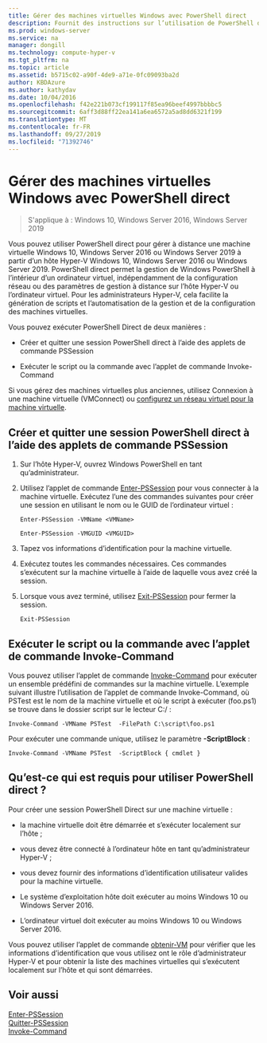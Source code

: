 ```yaml
---
title: Gérer des machines virtuelles Windows avec PowerShell direct
description: Fournit des instructions sur l’utilisation de PowerShell direct pour gérer des machines virtuelles sans avoir recours à un réseau ou à une connexion distante.
ms.prod: windows-server
ms.service: na
manager: dongill
ms.technology: compute-hyper-v
ms.tgt_pltfrm: na
ms.topic: article
ms.assetid: b5715c02-a90f-4de9-a71e-0fc09093ba2d
author: KBDAzure
ms.author: kathydav
ms.date: 10/04/2016
ms.openlocfilehash: f42e221b073cf199117f85ea96beef4997bbbbc5
ms.sourcegitcommit: 6aff3d88ff22ea141a6ea6572a5ad8dd6321f199
ms.translationtype: MT
ms.contentlocale: fr-FR
ms.lasthandoff: 09/27/2019
ms.locfileid: "71392746"
---
```

# <a name="manage-windows-virtual-machines-with-powershell-direct"></a>Gérer des machines virtuelles Windows avec PowerShell direct

>S'applique à : Windows 10, Windows Server 2016, Windows Server 2019
  
Vous pouvez utiliser PowerShell direct pour gérer à distance une machine virtuelle Windows 10, Windows Server 2016 ou Windows Server 2019 à partir d’un hôte Hyper-V Windows 10, Windows Server 2016 ou Windows Server 2019. PowerShell direct permet la gestion de Windows PowerShell à l’intérieur d’un ordinateur virtuel, indépendamment de la configuration réseau ou des paramètres de gestion à distance sur l’hôte Hyper-V ou l’ordinateur virtuel. Pour les administrateurs Hyper-V, cela facilite la génération de scripts et l’automatisation de la gestion et de la configuration des machines virtuelles.  
  
Vous pouvez exécuter PowerShell Direct de deux manières :  
  
- Créer et quitter une session PowerShell direct à l’aide des applets de commande PSSession
  
- Exécuter le script ou la commande avec l’applet de commande Invoke-Command
  
Si vous gérez des machines virtuelles plus anciennes, utilisez Connexion à une machine virtuelle (VMConnect) ou [configurez un réseau virtuel pour la machine virtuelle](https://technet.microsoft.com/library/cc816585.aspx).  
  
## <a name="create-and-exit-a-powershell-direct-session-using-pssession-cmdlets"></a>Créer et quitter une session PowerShell direct à l’aide des applets de commande PSSession  
  
1. Sur l’hôte Hyper-V, ouvrez Windows PowerShell en tant qu’administrateur.  
  
2. Utilisez l’applet de commande [Enter-PSSession](https://technet.microsoft.com/library/hh849707.aspx) pour vous connecter à la machine virtuelle. Exécutez l’une des commandes suivantes pour créer une session en utilisant le nom ou le GUID de l’ordinateur virtuel :  
  
    ```  
    Enter-PSSession -VMName <VMName>  
    ```  
  
    ```  
    Enter-PSSession -VMGUID <VMGUID>  
    ```  
  
3. Tapez vos informations d’identification pour la machine virtuelle.   
4. Exécutez toutes les commandes nécessaires. Ces commandes s’exécutent sur la machine virtuelle à l’aide de laquelle vous avez créé la session.  
  
5.  Lorsque vous avez terminé, utilisez [Exit-PSSession](https://technet.microsoft.com/library/hh849743.aspx) pour fermer la session.   
  
    ```  
    Exit-PSSession  
    ```  
  
## <a name="run-script-or-command-with-invoke-command-cmdlet"></a>Exécuter le script ou la commande avec l’applet de commande Invoke-Command  
Vous pouvez utiliser l’applet de commande [Invoke-Command](https://docs.microsoft.com/powershell/module/Microsoft.PowerShell.Core/Invoke-Command) pour exécuter un ensemble prédéfini de commandes sur la machine virtuelle. L’exemple suivant illustre l’utilisation de l’applet de commande Invoke-Command, où PSTest est le nom de la machine virtuelle et où le script à exécuter (foo.ps1) se trouve dans le dossier script sur le lecteur C:/ :  
  
```  
Invoke-Command -VMName PSTest  -FilePath C:\script\foo.ps1  
```  
  
Pour exécuter une commande unique, utilisez le paramètre **-ScriptBlock** :  
  
```  
Invoke-Command -VMName PSTest  -ScriptBlock { cmdlet }  
```  
  
## <a name="whats-required-to-use-powershell-direct"></a>Qu’est-ce qui est requis pour utiliser PowerShell direct ?  
Pour créer une session PowerShell Direct sur une machine virtuelle :  
  
-   la machine virtuelle doit être démarrée et s’exécuter localement sur l’hôte ;  
  
-   vous devez être connecté à l’ordinateur hôte en tant qu’administrateur Hyper-V ;  
  
-   vous devez fournir des informations d’identification utilisateur valides pour la machine virtuelle.  
  
-   Le système d’exploitation hôte doit exécuter au moins Windows 10 ou Windows Server 2016.
  
-   L’ordinateur virtuel doit exécuter au moins Windows 10 ou Windows Server 2016.  
  
Vous pouvez utiliser l’applet de commande [obtenir-VM](https://docs.microsoft.com/powershell/module/hyper-v/get-vm) pour vérifier que les informations d’identification que vous utilisez ont le rôle d’administrateur Hyper-V et pour obtenir la liste des machines virtuelles qui s’exécutent localement sur l’hôte et qui sont démarrées.  
  
## <a name="see-also"></a>Voir aussi  
[Enter-PSSession](https://docs.microsoft.com/powershell/module/Microsoft.PowerShell.Core/Enter-PSSession)  
[Quitter-PSSession](https://docs.microsoft.com/powershell/module/Microsoft.PowerShell.Core/Exit-PSSession)  
[Invoke-Command](https://docs.microsoft.com/powershell/module/Microsoft.PowerShell.Core/Invoke-Command)  
  


